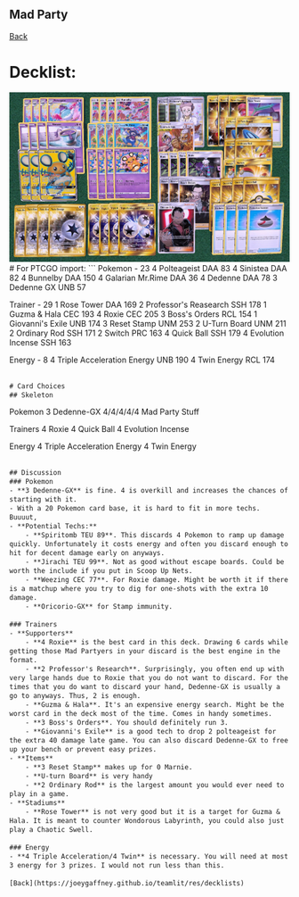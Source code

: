 ## Mad Party

[Back](https://joeygaffney.github.io/teamlit/res/decklists)

# Decklist:

<img src="./pics/mad-party_tts.jpg" alt="mad-party-decklist" width="1000" />
# For PTCGO import:
```
Pokemon - 23
4 Polteageist DAA 83
4 Sinistea DAA 82
4 Bunnelby DAA 150
4 Galarian Mr.Rime DAA 36
4 Dedenne DAA 78
3 Dedenne GX UNB 57

Trainer - 29
1 Rose Tower DAA 169
2 Professor's Reasearch SSH 178
1 Guzma & Hala CEC 193
4 Roxie CEC 205
3 Boss's Orders RCL 154
1 Giovanni's Exile UNB 174
3 Reset Stamp UNM 253
2 U-Turn Board UNM 211
2 Ordinary Rod SSH 171
2 Switch PRC 163
4 Quick Ball SSH 179
4 Evolution Incense SSH 163

Energy - 8
4 Triple Acceleration Energy UNB 190
4 Twin Energy RCL 174
```

# Card Choices
## Skeleton
```
Pokemon
3 Dedenne-GX
4/4/4/4/4 Mad Party Stuff

Trainers
4 Roxie
4 Quick Ball
4 Evolution Incense

Energy
4 Triple Acceleration Energy
4 Twin Energy
```

## Discussion
### Pokemon
- **3 Dedenne-GX** is fine. 4 is overkill and increases the chances of starting with it.
- With a 20 Pokemon card base, it is hard to fit in more techs. Buuuut,
- **Potential Techs:**
    - **Spiritomb TEU 89**. This discards 4 Pokemon to ramp up damage quickly. Unfortunately it costs energy and often you discard enough to hit for decent damage early on anyways.
    - **Jirachi TEU 99**. Not as good without escape boards. Could be worth the include if you put in Scoop Up Nets.
    - **Weezing CEC 77**. For Roxie damage. Might be worth it if there is a matchup where you try to dig for one-shots with the extra 10 damage.
    - **Oricorio-GX** for Stamp immunity. 

### Trainers
- **Supporters**
    - **4 Roxie** is the best card in this deck. Drawing 6 cards while getting those Mad Partyers in your discard is the best engine in the format.
    - **2 Professor's Research**. Surprisingly, you often end up with very large hands due to Roxie that you do not want to discard. For the times that you do want to discard your hand, Dedenne-GX is usually a go to anyways. Thus, 2 is enough.
    - **Guzma & Hala**. It's an expensive energy search. Might be the worst card in the deck most of the time. Comes in handy sometimes.
    - **3 Boss's Orders**. You should definitely run 3. 
    - **Giovanni's Exile** is a good tech to drop 2 polteageist for the extra 40 damage late game. You can also discard Dedenne-GX to free up your bench or prevent easy prizes.
- **Items**
    - **3 Reset Stamp** makes up for 0 Marnie.
    - **U-turn Board** is very handy
    - **2 Ordinary Rod** is the largest amount you would ever need to play in a game.
- **Stadiums**
    - **Rose Tower** is not very good but it is a target for Guzma & Hala. It is meant to counter Wondorous Labyrinth, you could also just play a Chaotic Swell.

### Energy
- **4 Triple Acceleration/4 Twin** is necessary. You will need at most 3 energy for 3 prizes. I would not run less than this.

[Back](https://joeygaffney.github.io/teamlit/res/decklists)